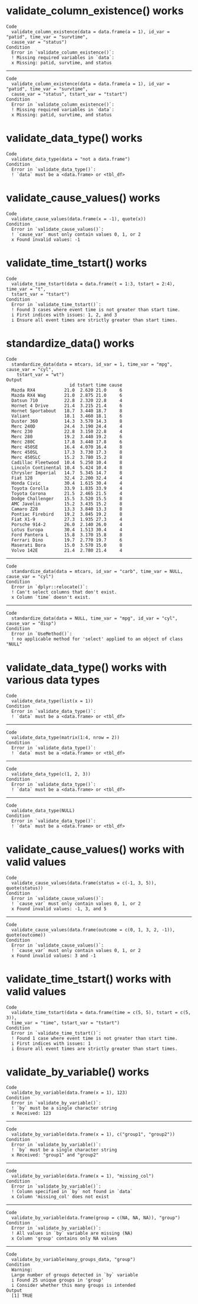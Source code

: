 # validate_column_existence() works

    Code
      validate_column_existence(data = data.frame(a = 1), id_var = "patid", time_var = "survtime",
      cause_var = "status")
    Condition
      Error in `validate_column_existence()`:
      ! Missing required variables in `data`:
      x Missing: patid, survtime, and status

---

    Code
      validate_column_existence(data = data.frame(a = 1), id_var = "patid", time_var = "survtime",
      cause_var = "status", tstart_var = "tstart")
    Condition
      Error in `validate_column_existence()`:
      ! Missing required variables in `data`:
      x Missing: patid, survtime, and status

# validate_data_type() works

    Code
      validate_data_type(data = "not a data.frame")
    Condition
      Error in `validate_data_type()`:
      ! `data` must be a <data.frame> or <tbl_df>

# validate_cause_values() works

    Code
      validate_cause_values(data.frame(x = -1), quote(x))
    Condition
      Error in `validate_cause_values()`:
      ! `cause_var` must only contain values 0, 1, or 2
      x Found invalid values: -1

# validate_time_tstart() works

    Code
      validate_time_tstart(data = data.frame(t = 1:3, tstart = 2:4), time_var = "t",
      tstart_var = "tstart")
    Condition
      Error in `validate_time_tstart()`:
      ! Found 3 cases where event time is not greater than start time.
      i First indices with issues: 1, 2, and 3
      i Ensure all event times are strictly greater than start times.

# standardize_data() works

    Code
      standardize_data(data = mtcars, id_var = 1, time_var = "mpg", cause_var = "cyl",
        tstart_var = "wt")
    Output
                            id tstart time cause
      Mazda RX4           21.0  2.620 21.0     6
      Mazda RX4 Wag       21.0  2.875 21.0     6
      Datsun 710          22.8  2.320 22.8     4
      Hornet 4 Drive      21.4  3.215 21.4     6
      Hornet Sportabout   18.7  3.440 18.7     8
      Valiant             18.1  3.460 18.1     6
      Duster 360          14.3  3.570 14.3     8
      Merc 240D           24.4  3.190 24.4     4
      Merc 230            22.8  3.150 22.8     4
      Merc 280            19.2  3.440 19.2     6
      Merc 280C           17.8  3.440 17.8     6
      Merc 450SE          16.4  4.070 16.4     8
      Merc 450SL          17.3  3.730 17.3     8
      Merc 450SLC         15.2  3.780 15.2     8
      Cadillac Fleetwood  10.4  5.250 10.4     8
      Lincoln Continental 10.4  5.424 10.4     8
      Chrysler Imperial   14.7  5.345 14.7     8
      Fiat 128            32.4  2.200 32.4     4
      Honda Civic         30.4  1.615 30.4     4
      Toyota Corolla      33.9  1.835 33.9     4
      Toyota Corona       21.5  2.465 21.5     4
      Dodge Challenger    15.5  3.520 15.5     8
      AMC Javelin         15.2  3.435 15.2     8
      Camaro Z28          13.3  3.840 13.3     8
      Pontiac Firebird    19.2  3.845 19.2     8
      Fiat X1-9           27.3  1.935 27.3     4
      Porsche 914-2       26.0  2.140 26.0     4
      Lotus Europa        30.4  1.513 30.4     4
      Ford Pantera L      15.8  3.170 15.8     8
      Ferrari Dino        19.7  2.770 19.7     6
      Maserati Bora       15.0  3.570 15.0     8
      Volvo 142E          21.4  2.780 21.4     4

---

    Code
      standardize_data(data = mtcars, id_var = "carb", time_var = NULL, cause_var = "cyl")
    Condition
      Error in `dplyr::relocate()`:
      ! Can't select columns that don't exist.
      x Column `time` doesn't exist.

---

    Code
      standardize_data(data = NULL, time_var = "mpg", id_var = "cyl", cause_var = "disp")
    Condition
      Error in `UseMethod()`:
      ! no applicable method for 'select' applied to an object of class "NULL"

# validate_data_type() works with various data types

    Code
      validate_data_type(list(x = 1))
    Condition
      Error in `validate_data_type()`:
      ! `data` must be a <data.frame> or <tbl_df>

---

    Code
      validate_data_type(matrix(1:4, nrow = 2))
    Condition
      Error in `validate_data_type()`:
      ! `data` must be a <data.frame> or <tbl_df>

---

    Code
      validate_data_type(c(1, 2, 3))
    Condition
      Error in `validate_data_type()`:
      ! `data` must be a <data.frame> or <tbl_df>

---

    Code
      validate_data_type(NULL)
    Condition
      Error in `validate_data_type()`:
      ! `data` must be a <data.frame> or <tbl_df>

# validate_cause_values() works with valid values

    Code
      validate_cause_values(data.frame(status = c(-1, 3, 5)), quote(status))
    Condition
      Error in `validate_cause_values()`:
      ! `cause_var` must only contain values 0, 1, or 2
      x Found invalid values: -1, 3, and 5

---

    Code
      validate_cause_values(data.frame(outcome = c(0, 1, 3, 2, -1)), quote(outcome))
    Condition
      Error in `validate_cause_values()`:
      ! `cause_var` must only contain values 0, 1, or 2
      x Found invalid values: 3 and -1

# validate_time_tstart() works with valid values

    Code
      validate_time_tstart(data = data.frame(time = c(5, 5), tstart = c(5, 3)),
      time_var = "time", tstart_var = "tstart")
    Condition
      Error in `validate_time_tstart()`:
      ! Found 1 case where event time is not greater than start time.
      i First indices with issues: 1
      i Ensure all event times are strictly greater than start times.

# validate_by_variable() works

    Code
      validate_by_variable(data.frame(x = 1), 123)
    Condition
      Error in `validate_by_variable()`:
      ! `by` must be a single character string
      x Received: 123

---

    Code
      validate_by_variable(data.frame(x = 1), c("group1", "group2"))
    Condition
      Error in `validate_by_variable()`:
      ! `by` must be a single character string
      x Received: "group1" and "group2"

---

    Code
      validate_by_variable(data.frame(x = 1), "missing_col")
    Condition
      Error in `validate_by_variable()`:
      ! Column specified in `by` not found in `data`
      x Column 'missing_col' does not exist

---

    Code
      validate_by_variable(data.frame(group = c(NA, NA, NA)), "group")
    Condition
      Error in `validate_by_variable()`:
      ! All values in `by` variable are missing (NA)
      x Column 'group' contains only NA values

---

    Code
      validate_by_variable(many_groups_data, "group")
    Condition
      Warning:
      Large number of groups detected in `by` variable
      i Found 25 unique groups in 'group'
      i Consider whether this many groups is intended
    Output
      [1] TRUE

